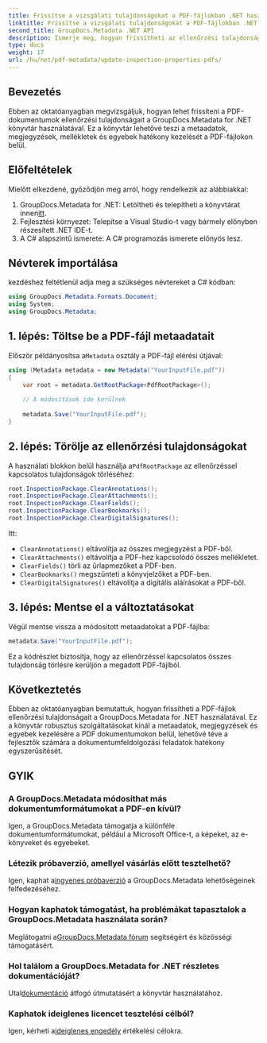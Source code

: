 ```yaml
---
title: Frissítse a vizsgálati tulajdonságokat a PDF-fájlokban .NET használatával
linktitle: Frissítse a vizsgálati tulajdonságokat a PDF-fájlokban .NET használatával
second_title: GroupDocs.Metadata .NET API
description: Ismerje meg, hogyan frissítheti az ellenőrzési tulajdonságokat PDF-dokumentumokban a GroupDocs.Metadata for .NET használatával. Hatékonyan kezelheti a metaadatokat és a megjegyzéseket a C# segítségével.
type: docs
weight: 17
url: /hu/net/pdf-metadata/update-inspection-properties-pdfs/
---
```

## Bevezetés
Ebben az oktatóanyagban megvizsgáljuk, hogyan lehet frissíteni a PDF-dokumentumok ellenőrzési tulajdonságait a GroupDocs.Metadata for .NET könyvtár használatával. Ez a könyvtár lehetővé teszi a metaadatok, megjegyzések, mellékletek és egyebek hatékony kezelését a PDF-fájlokon belül.
## Előfeltételek
Mielőtt elkezdené, győződjön meg arról, hogy rendelkezik az alábbiakkal:
1.  GroupDocs.Metadata for .NET: Letöltheti és telepítheti a könyvtárat innen[itt](https://releases.groupdocs.com/metadata/net/).
2. Fejlesztési környezet: Telepítse a Visual Studio-t vagy bármely előnyben részesített .NET IDE-t.
3. A C# alapszintű ismerete: A C# programozás ismerete előnyös lesz.

## Névterek importálása
kezdéshez feltétlenül adja meg a szükséges névtereket a C# kódban:
```csharp
using GroupDocs.Metadata.Formats.Document;
using System;
using GroupDocs.Metadata;
```
## 1. lépés: Töltse be a PDF-fájl metaadatait
 Először példányosítsa a`Metadata` osztály a PDF-fájl elérési útjával:
```csharp
using (Metadata metadata = new Metadata("YourInputFile.pdf"))
{
    var root = metadata.GetRootPackage<PdfRootPackage>();
    
    // A módosítások ide kerülnek
    
    metadata.Save("YourInputFile.pdf");
}
```
## 2. lépés: Törölje az ellenőrzési tulajdonságokat
 A használati blokkon belül használja a`PdfRootPackage` az ellenőrzéssel kapcsolatos tulajdonságok törléséhez:
```csharp
root.InspectionPackage.ClearAnnotations();
root.InspectionPackage.ClearAttachments();
root.InspectionPackage.ClearFields();
root.InspectionPackage.ClearBookmarks();
root.InspectionPackage.ClearDigitalSignatures();
```
Itt:
- `ClearAnnotations()` eltávolítja az összes megjegyzést a PDF-ből.
- `ClearAttachments()` eltávolítja a PDF-hez kapcsolódó összes mellékletet.
- `ClearFields()` törli az űrlapmezőket a PDF-ben.
- `ClearBookmarks()` megszünteti a könyvjelzőket a PDF-ben.
- `ClearDigitalSignatures()` eltávolítja a digitális aláírásokat a PDF-ből.
## 3. lépés: Mentse el a változtatásokat
Végül mentse vissza a módosított metaadatokat a PDF-fájlba:
```csharp
metadata.Save("YourInputFile.pdf");
```
Ez a kódrészlet biztosítja, hogy az ellenőrzéssel kapcsolatos összes tulajdonság törlésre kerüljön a megadott PDF-fájlból.

## Következtetés
Ebben az oktatóanyagban bemutattuk, hogyan frissítheti a PDF-fájlok ellenőrzési tulajdonságait a GroupDocs.Metadata for .NET használatával. Ez a könyvtár robusztus szolgáltatásokat kínál a metaadatok, megjegyzések és egyebek kezelésére a PDF dokumentumokon belül, lehetővé téve a fejlesztők számára a dokumentumfeldolgozási feladatok hatékony egyszerűsítését.

## GYIK
### A GroupDocs.Metadata módosíthat más dokumentumformátumokat a PDF-en kívül?
Igen, a GroupDocs.Metadata támogatja a különféle dokumentumformátumokat, például a Microsoft Office-t, a képeket, az e-könyveket és egyebeket.
### Létezik próbaverzió, amellyel vásárlás előtt tesztelhető?
 Igen, kaphat a[ingyenes próbaverzió](https://releases.groupdocs.com/) a GroupDocs.Metadata lehetőségeinek felfedezéséhez.
### Hogyan kaphatok támogatást, ha problémákat tapasztalok a GroupDocs.Metadata használata során?
 Meglátogatni a[GroupDocs.Metadata fórum](https://forum.groupdocs.com/c/metadata/14) segítségért és közösségi támogatásért.
### Hol találom a GroupDocs.Metadata for .NET részletes dokumentációját?
 Utal[dokumentáció](https://reference.groupdocs.com/metadata/net/) átfogó útmutatásért a könyvtár használatához.
### Kaphatok ideiglenes licencet tesztelési célból?
 Igen, kérheti a[ideiglenes engedély](https://purchase.groupdocs.com/temporary-license/) értékelési célokra.